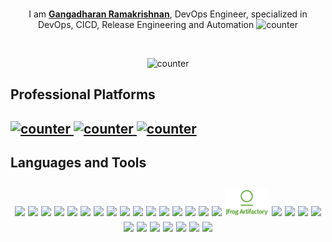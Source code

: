 <br>
<p align=center >I am <strong><a href="https://www.linkedin.com/in/gangadharanr/" target="_blank">Gangadharan Ramakrishnan</a></strong>, DevOps Engineer, specialized in DevOps, CICD, Release Engineering and Automation <img width="70px" src="https://as2.ftcdn.net/v2/jpg/05/41/90/83/1000_F_541908399_uptYuIsUmhx2AKQD05CjLU3gdDg3Nzb4.jpg" alt="counter"/> 
</p>
<br>
<p align="center">
     <img src="https://profile-counter.glitch.me/{thunderbirdgit}/count.svg"  alt="counter"/>
</p>

<h2>Professional Platforms<h2/>
<p>
  <a href="https://www.linkedin.com/in/gangadharanr/" target="_blank">
    <img src="https://www.vectorlogo.zone/logos/linkedin/linkedin-ar21.svg" alt="counter"/>
  </a>
  <a href="https://github.com/thunderbirdgit/" target="_blank">
    <img src="https://www.vectorlogo.zone/logos/github/github-ar21.svg" alt="counter"/>
  </a>

  <a href="https://stackoverflow.com/users/2494079/ganga?tab=badges" target="_blank">
    <img src="https://www.vectorlogo.zone/logos/stackoverflow/stackoverflow-ar21.svg" alt="counter"/>
  </a>

</p>

<h2>Languages and Tools<h2/>
<p align="center">
<code><img width="70px"  src="https://www.vectorlogo.zone/logos/amazon_aws/amazon_aws-ar21.svg"></code>
<code><img width="70px"  src="https://www.vectorlogo.zone/logos/kubernetes/kubernetes-ar21.svg"></code>
<code><img width="70px" src="https://www.svgrepo.com/show/353929/jenkins.svg"></code>
<code><img width="70px" src="https://www.vectorlogo.zone/logos/argoprojio/argoprojio-ar21.svg"></code>
<code><img width="70px"  src="https://www.vectorlogo.zone/logos/docker/docker-ar21.svg"></code>
<code><img width="70px"  src="https://www.vectorlogo.zone/logos/google_cloud/google_cloud-ar21.svg"></code>
<code><img width="70px"  src="https://www.vectorlogo.zone/logos/github/github-icon.svg"></code>
<code><img width="70px" src="https://img.icons8.com/color/50/000000/git.png"/></code>
<code><img width="70px"  src="https://www.vectorlogo.zone/logos/terraformio/terraformio-ar21.svg"></code>
<code><img width="70px"  src="https://www.vectorlogo.zone/logos/linux/linux-ar21.svg"></code>
<code><img width="70px"  src="https://logos-world.net/wp-content/uploads/2023/03/macOS-Logo.png"></code>
<code><img width="70px"  src="https://img.icons8.com/color/2x/python.png"></code>
<code><img width="70px"  src="https://www.vectorlogo.zone/logos/java/java-icon.svg"></code>
<code><img width="70px" src="https://img.icons8.com/color/2x/nodejs.png"></code>
<code><img width="70px"  src="https://www.vectorlogo.zone/logos/gradle/gradle-ar21.svg"></code>
<code><img width="70px"  src="https://upload.vectorlogo.zone/logos/sonarqube/images/dfc028d6-7acc-48c1-99ea-4d3dd5ca4c63.svg"></code>
<code><img width="70px"  src="https://github.com/cncf/landscape/blob/master/hosted_logos/j-frog-artifactory.svg"></code>
<code><img width="70px"  src="https://www.vectorlogo.zone/logos/apache_maven/apache_maven-ar21.svg"></code>
<code><img width="70px"  src="https://www.vectorlogo.zone/logos/groovy-lang/groovy-lang-ar21.svg"></code>
<code><img width="70px"  src="https://www.vectorlogo.zone/logos/gnu_bash/gnu_bash-ar21.svg"></code>
<code><img width="70px" src="https://www.vectorlogo.zone/logos/splunk/splunk-ar21.svg"></code>
<code><img width="70px" src="https://www.vectorlogo.zone/logos/elastic/elastic-ar21.svg"></code>
<code><img width="70px" src="https://www.vectorlogo.zone/logos/grafana/grafana-ar21.svg"></code>
<code><img width="70px" src="https://www.vectorlogo.zone/logos/prometheusio/prometheusio-ar21.svg"></code>
<code><img width="70px" src="https://www.vectorlogo.zone/logos/oracle/oracle-ar21.svg"></code>
<code><img width="70px" src="https://www.vectorlogo.zone/logos/mysql/mysql-ar21.svg"></code>
<code><img width="70px" src="https://www.vectorlogo.zone/logos/ansible/ansible-ar21.svg"></code>
<code><img width="70px" src="https://upload.wikimedia.org/wikipedia/en/thumb/8/8f/Liquibase_Logo.svg/1024px-Liquibase_Logo.svg.png?20240220092900"></code>
</p>
</br>
